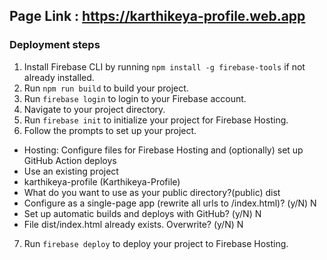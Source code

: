 ## Page Link : https://karthikeya-profile.web.app

### Deployment steps

1. Install Firebase CLI by running `npm install -g firebase-tools` if not already installed.
2. Run `npm run build` to build your project.
3. Run `firebase login` to login to your Firebase account.
4. Navigate to your project directory.
5. Run `firebase init` to initialize your project for Firebase Hosting.
6. Follow the prompts to set up your project.

- Hosting: Configure files for Firebase Hosting and (optionally) set up GitHub Action deploys
- Use an existing project
- karthikeya-profile (Karthikeya-Profile)
- What do you want to use as your public directory?(public) dist
- Configure as a single-page app (rewrite all urls to /index.html)? (y/N) N
- Set up automatic builds and deploys with GitHub? (y/N) N
-  File dist/index.html already exists. Overwrite? (y/N) N

7. Run `firebase deploy` to deploy your project to Firebase Hosting.
